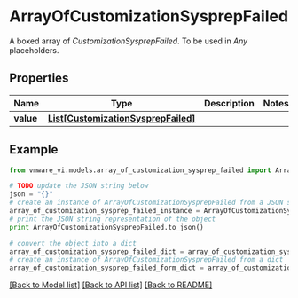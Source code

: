 # ArrayOfCustomizationSysprepFailed

A boxed array of *CustomizationSysprepFailed*. To be used in *Any* placeholders. 

## Properties
Name | Type | Description | Notes
------------ | ------------- | ------------- | -------------
**value** | [**List[CustomizationSysprepFailed]**](CustomizationSysprepFailed.md) |  | 

## Example

```python
from vmware_vi.models.array_of_customization_sysprep_failed import ArrayOfCustomizationSysprepFailed

# TODO update the JSON string below
json = "{}"
# create an instance of ArrayOfCustomizationSysprepFailed from a JSON string
array_of_customization_sysprep_failed_instance = ArrayOfCustomizationSysprepFailed.from_json(json)
# print the JSON string representation of the object
print ArrayOfCustomizationSysprepFailed.to_json()

# convert the object into a dict
array_of_customization_sysprep_failed_dict = array_of_customization_sysprep_failed_instance.to_dict()
# create an instance of ArrayOfCustomizationSysprepFailed from a dict
array_of_customization_sysprep_failed_form_dict = array_of_customization_sysprep_failed.from_dict(array_of_customization_sysprep_failed_dict)
```
[[Back to Model list]](../README.md#documentation-for-models) [[Back to API list]](../README.md#documentation-for-api-endpoints) [[Back to README]](../README.md)



